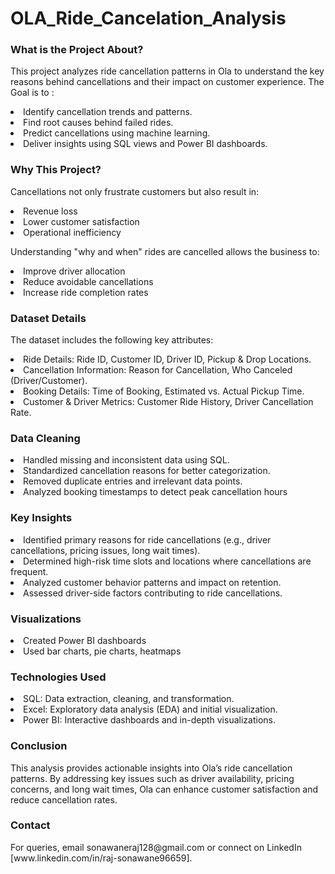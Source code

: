 # OLA_Ride_Cancelation_Analysis
<h3>What is the Project About?</h3>
<p>This project analyzes ride cancellation patterns in Ola to understand the key reasons behind cancellations and their impact on customer experience. The Goal is to :</p>
<li>Identify cancellation trends and patterns.</li>
<li>Find root causes behind failed rides.</li>
<li>Predict cancellations using machine learning.</li>
<li>Deliver insights using SQL views and Power BI dashboards.</li>

<h3>Why This Project?</h3>
<p>Cancellations not only frustrate customers but also result in:</p>
<li>Revenue loss</li>
<li>Lower customer satisfaction</li>
<li>Operational inefficiency</li>

<p>Understanding "why and when" rides are cancelled allows the business to:</p>
<li>Improve driver allocation</li>
<li>Reduce avoidable cancellations</li>
<li>Increase ride completion rates</li>

<h3>Dataset Details</h3>
<p>The dataset includes the following key attributes:</p>

<li>Ride Details: Ride ID, Customer ID, Driver ID, Pickup & Drop Locations.</li>
<li>Cancellation Information: Reason for Cancellation, Who Canceled (Driver/Customer).</li>
<li>Booking Details: Time of Booking, Estimated vs. Actual Pickup Time.</li>
<li>Customer & Driver Metrics: Customer Ride History, Driver Cancellation Rate.</li>

<h3>Data Cleaning</h3>
<li>Handled missing and inconsistent data using SQL.</li>
<li>Standardized cancellation reasons for better categorization.</li>
<li>Removed duplicate entries and irrelevant data points.</li>
<li>Analyzed booking timestamps to detect peak cancellation hours</li>

<h3>Key Insights</h3>
<li>Identified primary reasons for ride cancellations (e.g., driver cancellations, pricing issues, long wait times).</li>
<li>Determined high-risk time slots and locations where cancellations are frequent.</li>
<li>Analyzed customer behavior patterns and impact on retention.</li>
<li>Assessed driver-side factors contributing to ride cancellations.</li>

<h3>Visualizations</h3>
<li>Created Power BI dashboards</li>
<li>Used bar charts, pie charts, heatmaps</li>

<h3>Technologies Used</h3>
<li>SQL: Data extraction, cleaning, and transformation.</li>
<li>Excel: Exploratory data analysis (EDA) and initial visualization.</li>
<li>Power BI: Interactive dashboards and in-depth visualizations.</li>

<h3>Conclusion</h3>
<p>This analysis provides actionable insights into Ola’s ride cancellation patterns. By addressing key issues such as driver availability, pricing concerns, and long wait times, Ola can enhance customer satisfaction and reduce cancellation rates.</p>

<h3>Contact</h3>
<p>For queries, email sonawaneraj128@gmail.com or connect on LinkedIn [www.linkedin.com/in/raj-sonawane96659].</p>
